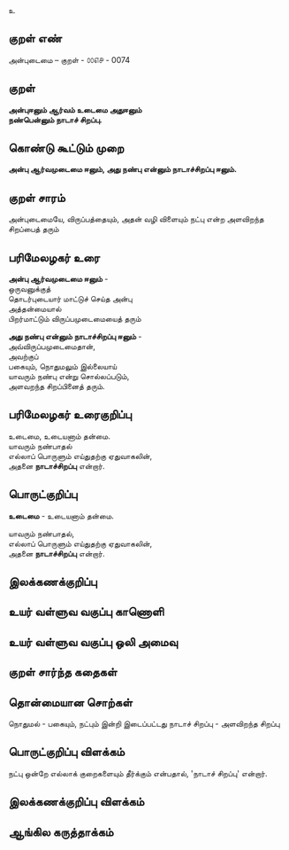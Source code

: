உ

## குறள் எண் 

அன்புடைமை – குறள் - ௦௦௭௪ - 0074  

## குறள் 

**அன்புஈனும் ஆர்வம் உடைமை அதுஈனும்  
நண்பென்னும் நாடாச் சிறப்பு.** 

## கொண்டு கூட்டும் முறை

**அன்பு ஆர்வமுடைமை ஈனும், அது நண்பு என்னும் நாடாச்சிறப்பு ஈனும்.**  

## குறள் சாரம் 

அன்புடைமையே, விருப்பத்தையும், அதன் வழி விளையும் நட்பு என்ற அளவிறந்த சிறப்பைத் தரும்

## பரிமேலழகர் உரை

**அன்பு ஆர்வமுடைமை ஈனும்** -  
ஒருவனுக்குத்  
தொடர்புடையார் மாட்டுச் செய்த அன்பு  
அத்தன்மையால்  
பிறர்மாட்டும் விருப்பமுடைமையைத் தரும்  

**அது நண்பு என்னும் நாடாச்சிறப்பு ஈனும்** -  
அவ்விருப்பமுடைமைதான்,  
அவற்குப்  
பகையும், நொதுமலும் இல்லையாய்  
யாவரும் நண்பு என்று சொல்லப்படும்,  
அளவறந்த சிறப்பினைத் தரும்.  

## பரிமேலழகர் உரைகுறிப்பு   

உடைமை, உடையனாம் தன்மை.  
யாவரும் நண்பாதல்  
எல்லாப் பொருளும் எய்துதற்கு ஏதுவாகலின்,  
அதனை **நாடாச்சிறப்பு** என்றார்.   

## பொருட்குறிப்பு 

**உடைமை** - உடையனாம் தன்மை.  

யாவரும் நண்பாதல்,  
எல்லாப் பொருளும் எய்துதற்கு ஏதுவாகலின்,  
அதனை **நாடாச்சிறப்பு** என்றார்.  

## இலக்கணக்குறிப்பு  


## உயர் வள்ளுவ வகுப்பு காணொளி


## உயர் வள்ளுவ வகுப்பு ஒலி அமைவு 

 
## குறள் சார்ந்த கதைகள் 


## தொன்மையான சொற்கள்

நொதுமல் - பகையும், நட்பும் இன்றி இடைப்பட்டது 
நாடாச் சிறப்பு - அளவிறந்த சிறப்பு 

## பொருட்குறிப்பு விளக்கம்

நட்பு ஒன்றே எல்லாக் குறைகளையும் தீர்க்கும் என்பதால், 'நாடாச் சிறப்பு' என்றார்.

## இலக்கணக்குறிப்பு விளக்கம்


## ஆங்கில கருத்தாக்கம் 


